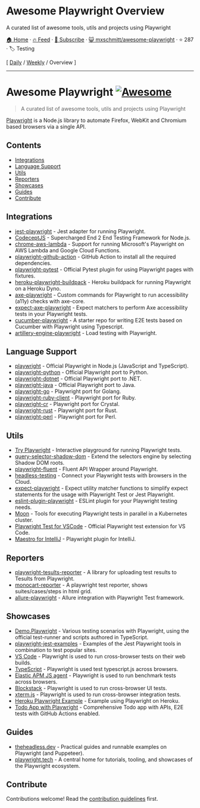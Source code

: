 # Awesome Playwright Overview

A curated list of awesome tools, utils and projects using Playwright

[🏠 Home](/README.md) · [🔥 Feed](https://www.trackawesomelist.com/mxschmitt/awesome-playwright/rss.xml) · [📮 Subscribe](https://trackawesomelist.us17.list-manage.com/subscribe?u=d2f0117aa829c83a63ec63c2f&id=36a103854c) · [😺 mxschmitt/awesome-playwright](https://github.com/mxschmitt/awesome-playwright) · ⭐ 287 · 🏷️ Testing

[ [Daily](/content/mxschmitt/awesome-playwright/README.md) / [Weekly](/content/mxschmitt/awesome-playwright/week/README.md) / Overview ]

---

# Awesome Playwright [![Awesome](https://awesome.re/badge.svg)](https://awesome.re)

> A curated list of awesome tools, utils and projects using Playwright

[Playwright](https://github.com/microsoft/playwright) is a Node.js library to automate Firefox, WebKit and Chromium based browsers via a single API.

## Contents

*   [Integrations](#integrations)
*   [Language Support](#language-support)
*   [Utils](#utils)
*   [Reporters](#reporters)
*   [Showcases](#showcases)
*   [Guides](#guides)
*   [Contribute](#contribute)

## Integrations

*   [jest-playwright](https://github.com/playwright-community/jest-playwright/) - Jest adapter for running Playwright.
*   [CodeceptJS](https://github.com/Codeception/CodeceptJS) - Supercharged End 2 End Testing Framework for Node.js.
*   [chrome-aws-lambda](https://github.com/alixaxel/chrome-aws-lambda#usage-with-playwright) - Support for running Microsoft's Playwright on AWS Lambda and Google Cloud Functions.
*   [playwright-github-action](https://github.com/microsoft/playwright-github-action) - GitHub Action to install all the required dependencies.
*   [playwright-pytest](https://github.com/microsoft/playwright-pytest/) - Official Pytest plugin for using Playwright pages with fixtures.
*   [heroku-playwright-buildpack](https://github.com/mxschmitt/heroku-playwright-buildpack) - Heroku buildpack for running Playwright on a Heroku Dyno.
*   [axe-playwright](https://github.com/abhinaba-ghosh/axe-playwright) - Custom commands for Playwright to run accessibility (a11y) checks with axe-core.
*   [expect-axe-playwright](https://github.com/Widen/expect-axe-playwright) - Expect matchers to perform Axe accessibility tests in your Playwright tests.
*   [cucumber-playwright](https://github.com/Tallyb/cucumber-playwright) - A starter repo for writing E2E tests based on Cucumber with Playwright using Typescript.
*   [artillery-engine-playwright](https://github.com/artilleryio/artillery-engine-playwright) - Load testing with Playwright.

## Language Support

*   [playwright](https://git.io/JT2bj) - Official Playwright in Node.js (JavaScript and TypeScript).
*   [playwright-python](https://github.com/microsoft/playwright-python) - Official Playwright port to Python.
*   [playwright-dotnet](https://github.com/microsoft/playwright-dotnet) - Official Playwright port to .NET.
*   [playwright-java](https://github.com/microsoft/playwright-java) - Official Playwright port to Java.
*   [playwright-go](https://github.com/playwright-community/playwright-go) - Playwright port for Golang.
*   [playwright-ruby-client](https://github.com/YusukeIwaki/playwright-ruby-client) - Playwright port for Ruby.
*   [playwright-cr](https://github.com/naqvis/playwright-cr) - Playwright port for Crystal.
*   [playwright-rust](https://github.com/octaltree/playwright-rust) - Playwright port for Rust.
*   [playwright-perl](https://github.com/teodesian/playwright-perl) - Playwright port for Perl.

## Utils

*   [Try Playwright](https://try.playwright.tech) - Interactive playground for running Playwright tests.
*   [query-selector-shadow-dom](https://github.com/Georgegriff/query-selector-shadow-dom) - Extend the selectors engine by selecting Shadow DOM roots.
*   [playwright-fluent](https://github.com/hdorgeval/playwright-fluent) - Fluent API Wrapper around Playwright.
*   [headless-testing](https://headlesstesting.com) - Connect your Playwright tests with browsers in the Cloud.
*   [expect-playwright](https://github.com/playwright-community/expect-playwright) - Expect utility matcher functions to simplify expect statements for the usage with Playwright Test or Jest Playwright.
*   [eslint-plugin-playwright](https://github.com/playwright-community/eslint-plugin-playwright) - ESLint plugin for your Playwright testing needs.
*   [Moon](https://github.com/aerokube/moon) - Tools for executing Playwright tests in parallel in a Kubernetes cluster.
*   [Playwright Test for VSCode](https://marketplace.visualstudio.com/items?itemName=ms-playwright.playwright) - Official Playwright test extension for VS Code.
*   [Maestro for IntelliJ](https://plugins.jetbrains.com/plugin/18100-maestro) - Playwright plugin for IntelliJ.

## Reporters

*   [playwright-tesults-reporter](https://github.com/tesults/playwright-tesults-reporter) - A library for uploading test results to Tesults from Playwright.
*   [monocart-reporter](https://github.com/cenfun/monocart-reporter) - A playwright test reporter, shows suites/cases/steps in html grid.
*   [allure-playwright](https://github.com/allure-framework/allure-js/tree/master/packages/allure-playwright) - Allure integration with Playwright Test framework.

## Showcases

*   [Demo.Playwright](https://github.com/MarcusFelling/Demo.Playwright) - Various testing scenarios with Playwright, using the official test-runner and scripts authored in TypeScript.
*   [playwright-jest-examples](https://github.com/playwright-community/playwright-jest-examples) - Examples of the Jest Playwright tools in combination to test popular sites.
*   [VS Code](https://github.com/microsoft/vscode) - Playwright is used to run cross-browser tests on their web builds.
*   [TypeScript](https://github.com/microsoft/TypeScript) - Playwright is used test typescript.js across browsers.
*   [Elastic APM JS agent](https://github.com/elastic/apm-agent-rum-js) - Playwright is used to run benchmark tests across browsers.
*   [Blockstack](https://github.com/blockstack/ux) - Playwright is used to run cross-browser UI tests.
*   [xterm.js](https://github.com/xtermjs/xterm.js) - Playwright is used to run cross-browser integration tests.
*   [Heroku Playwright Example](https://github.com/mxschmitt/heroku-playwright-example) - Example using Playwright on Heroku.
*   [Todo App with Playwright](https://github.com/burakkantarci/playwright-todo-app) - Comprehensive Todo app with APIs, E2E tests with GitHub Actions enabled.

## Guides

*   [theheadless.dev](https://theheadless.dev) - Practical guides and runnable examples on Playwright (and Puppeteer).
*   [playwright.tech](https://playwright.tech) - A central home for tutorials, tooling, and showcases of the Playwright ecosystem.

## Contribute

Contributions welcome! Read the [contribution guidelines](https://github.com/mxschmitt/awesome-playwright/blob/master/CONTRIBUTING.md) first.

